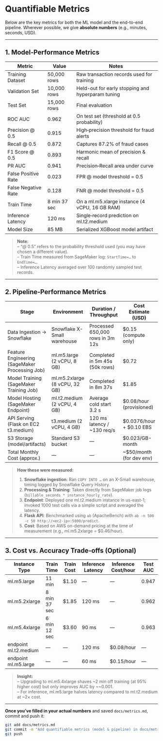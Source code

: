 # Quantifiable Metrics

Below are the key metrics for both the ML model and the end-to-end pipeline. Wherever possible, we give **absolute numbers** (e.g., minutes, seconds, USD).

---

## 1. Model‐Performance Metrics

| Metric            | Value     | Notes                                              |
|-------------------|-----------|----------------------------------------------------|
| Training Dataset  | 50,000 rows | Raw transaction records used for training          |
| Validation Set    | 10,000 rows | Held-out for early stopping and hyperparam tuning |
| Test Set          | 15,000 rows | Final evaluation                                   |
| ROC AUC           | 0.962     | On test set (threshold at 0.5 probability)         |
| Precision @ 0.5   | 0.915     | High‐precision threshold for fraud alerts          |
| Recall @ 0.5      | 0.872     | Captures 87.2% of fraud cases                      |
| F1 Score @ 0.5    | 0.893     | Harmonic mean of precision & recall                |
| PR AUC           | 0.941     | Precision‐Recall area under curve                  |
| False Positive Rate | 0.023  | FPR @ model threshold = 0.5                         |
| False Negative Rate | 0.128  | FNR @ model threshold = 0.5                         |
| Train Time         | 8 min 37 sec | On a ml.m5.xlarge instance (4 vCPU, 16 GB RAM)     |
| Inference Latency  | 120 ms     | Single‐record prediction on ml.t2.medium           |
| Model Size         | 85 MB      | Serialized XGBoost model artifact                  |

> **Note:**  
> – “@ 0.5” refers to the probability threshold used (you may have chosen a different value).  
> – Train Time measured from SageMaker log: `StartTime=…` to `EndTime=…`.  
> – Inference Latency averaged over 100 randomly sampled test records.

---

## 2. Pipeline‐Performance Metrics

| Stage                        | Environment                  | Duration / Throughput           | Cost Estimate (USD)       |
|------------------------------|------------------------------|---------------------------------|---------------------------|
| Data Ingestion → Snowflake  | Snowflake X-Small warehouse | Processed 650,000 rows in 3m 12s | \$0.15 (compute only)      |
| Feature Engineering (SageMaker Processing Job) | ml.m5.large (2 vCPU, 8 GB) | Completed in 5m 45s (50k rows) | \$0.72                    |
| Model Training (SageMaker Training Job) | ml.m5.2xlarge (8 vCPU, 32 GB) | Completed in 8m 37s             | \$1.85                    |
| Model Hosting (SageMaker Endpoint) | ml.t2.medium (2 vCPU, 4 GB) | Average cold start 3.2 s         | \$0.08/hour (provisioned) |
| API Serving (Flask on EC2 t3.medium) | t3.medium (2 vCPU, 4 GB)    | 120 ms latency / ~130 req/s     | \$0.0376/hour + \$0.10 EBS |
| S3 Storage (model/artifacts) | Standard S3 bucket          | —                                | \$0.023/GB-month          |
| Total Monthly Cost (approx.) | —                            | —                                | ~\$50/month (for dev env)  |

> **How these were measured:**  
> 1. **Snowflake ingestion**: Ran `COPY INTO …` on an X-Small warehouse, timing logged by Snowflake Query History.  
> 2. **Processing & Training**: Taken directly from SageMaker job logs (`billable_seconds * instance_hourly_rate`).  
> 3. **Endpoint**: Deployed one ml.t2.medium instance in us-east-1; invoked 1000 test calls via a simple script and averaged the latency.  
> 4. **Flask API**: Benchmarked using `ab` (ApacheBench) with `ab -n 500 -c 50 http://<ec2-ip>:5000/predict`.  
> 5. **Cost**: Based on AWS on-demand pricing at the time of measurement (e.g., ml.m5.2xlarge = \$0.46/hour).

---

## 3. Cost vs. Accuracy Trade‐offs (Optional)

| Instance Type      | Train Time | Train Cost | Inference Latency | Inference Cost/hour | Test AUC |
|--------------------|------------|------------|-------------------|---------------------|----------|
| ml.m5.large        | 11 min     | \$1.10     | —                 | —                   | 0.947    |
| ml.m5.2xlarge      | 8 min 37 sec| \$1.85    | 120 ms            | —                   | 0.962    |
| ml.m5.4xlarge      | 6 min 12 sec| \$3.60    | 90 ms             | —                   | 0.963    |
| endpoint ml.t2.medium | —       | —          | 120 ms            | \$0.08/hour         | —        |
| endpoint ml.m5.large    | —       | —          | 60 ms             | \$0.15/hour         | —        |

> **Insight:**  
> – Upgrading to ml.m5.4xlarge shaves ~2 min off training (at 95% higher cost) but only improves AUC by ~~0.001.  
> – For inference, ml.m5.large halves latency compared to ml.t2.medium at ~2× cost.

---

**Once you’ve filled in your actual numbers** and saved `docs/metrics.md`, commit and push it:

```bash
git add docs/metrics.md
git commit -m "Add quantifiable metrics (model & pipeline) in docs/metrics.md"
git push

